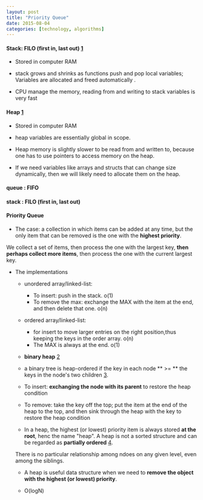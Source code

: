 ```yaml
---
layout: post
title: "Priority Queue"
date: 2015-08-04
categories: [technology, algorithms]
---
```

#### Stack: FILO (first in, last out) [1]
   * Stored in computer RAM
   * stack grows and shrinks as functions push and pop local variables;
   Variables are allocated and freed automatically .
   
   * CPU manage the memory, reading from and writing to stack variables is very fast

#### Heap [1]
   * Stored in computer RAM
   * heap variables are essentially global in scope.
   * Heap memory is slightly slower to be read from and written to, 
   because one has to use pointers to access memory on the heap.
   
   * If we need variables like arrays and structs that can change size dynamically,
   then we will likely need to allocate them on the heap.
   
#### queue : FIFO

#### stack : FILO (first in, last out) 

#### Priority Queue
   * The case: a collection in which items can be added at any time, but the only item that can be removed is the one
   with the **highest priority**.
   
   We collect a set of items, then process the one with the largest key, **then perhaps collect more items**,
   then process the one with the current largest key.
   
   * The implementations
     - unordered array/linked-list: 
	   + To insert: push in the stack. o(1)
	   + To remove the max: exchange the MAX with the item at the end, and then delete that one. o(n)
	   
	 - ordered array/linked-list:
	   + for insert to move larger entries on the right position,thus keeping the keys in the order array. o(n)
	   + The MAX is always at the end. o(1)
	   
	 -  **binary heap** [2]
	   + a binary tree is heap-ordered if the key in each node ** >= ** the keys in the node's two children [3].
       + To insert: **exchanging the node with its parent** to restore the heap condition
       + To remove: take the key off the top;
       put the item at the end of the heap to the top,
       and then sink through the heap with the key to restore the heap condition
       
       + In a heap, the highest (or lowest) priority item is always stored **at the root**, henc the name "heap".
       A heap is not a sorted structure and can be regarded as **partially ordered** [4].
       
       There is no particular relationship among ndoes on any given level, even among the siblings.

       + A heap is useful data structure when we need to **remove the object with the highest (or lowest) priority**.
       
       + O(logN)
####
[1]: http://gribblelab.org/CBootcamp/7_Memory_Stack_vs_Heap.html "stack and heap"
[2]: http://cs.lmu.edu/~ray/notes/pqueues/ "priority queue"
[3]: http://algs4.cs.princeton.edu/24pq/ "Priority Queues"
[4]: http://www.cs.cmu.edu/~adamchik/15-121/lectures/Binary%20Heaps/heaps.html "priority queues"
